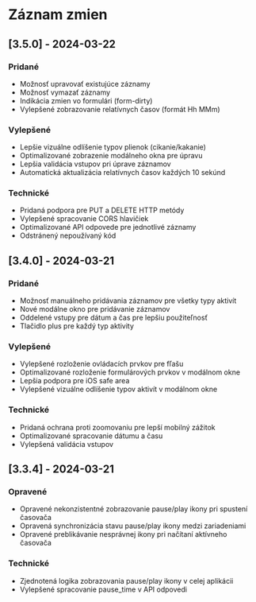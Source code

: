 # Záznam zmien

## [3.5.0] - 2024-03-22

### Pridané
- Možnosť upravovať existujúce záznamy
- Možnosť vymazať záznamy
- Indikácia zmien vo formulári (form-dirty)
- Vylepšené zobrazovanie relatívnych časov (formát Hh MMm)

### Vylepšené
- Lepšie vizuálne odlíšenie typov plienok (cikanie/kakanie)
- Optimalizované zobrazenie modálneho okna pre úpravu
- Lepšia validácia vstupov pri úprave záznamov
- Automatická aktualizácia relatívnych časov každých 10 sekúnd

### Technické
- Pridaná podpora pre PUT a DELETE HTTP metódy
- Vylepšené spracovanie CORS hlavičiek
- Optimalizované API odpovede pre jednotlivé záznamy
- Odstránený nepoužívaný kód

## [3.4.0] - 2024-03-21

### Pridané
- Možnosť manuálneho pridávania záznamov pre všetky typy aktivít
- Nové modálne okno pre pridávanie záznamov
- Oddelené vstupy pre dátum a čas pre lepšiu použiteľnosť
- Tlačidlo plus pre každý typ aktivity

### Vylepšené
- Vylepšené rozloženie ovládacích prvkov pre fľašu
- Optimalizované rozloženie formulárových prvkov v modálnom okne
- Lepšia podpora pre iOS safe area
- Vylepšené vizuálne odlíšenie typov aktivít v modálnom okne

### Technické
- Pridaná ochrana proti zoomovaniu pre lepší mobilný zážitok
- Optimalizované spracovanie dátumu a času
- Vylepšená validácia vstupov

## [3.3.4] - 2024-03-21

### Opravené
- Opravené nekonzistentné zobrazovanie pause/play ikony pri spustení časovača
- Opravená synchronizácia stavu pause/play ikony medzi zariadeniami
- Opravené preblikávanie nesprávnej ikony pri načítaní aktívneho časovača

### Technické
- Zjednotená logika zobrazovania pause/play ikony v celej aplikácii
- Vylepšené spracovanie pause_time v API odpovedi